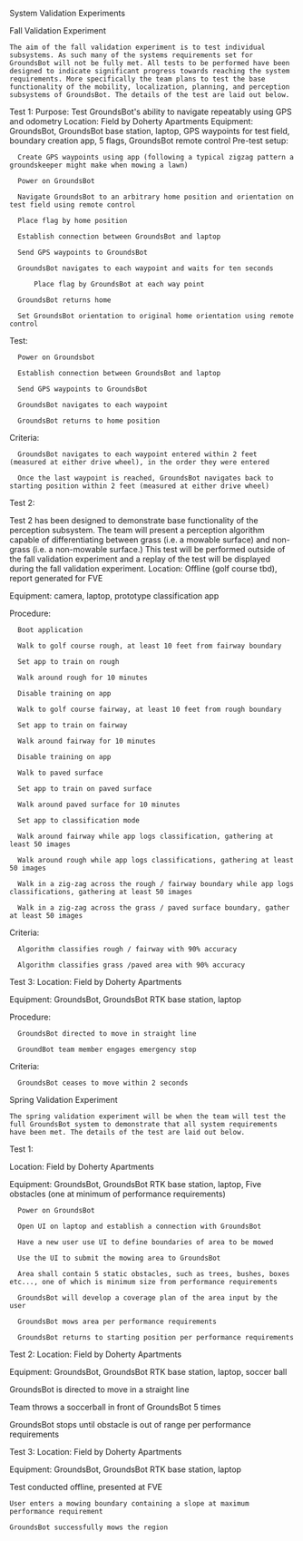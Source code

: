 System Validation Experiments

Fall Validation Experiment

	The aim of the fall validation experiment is to test individual subsystems. As such many of the systems requirements set for GroundsBot will not be fully met. All tests to be performed have been designed to indicate significant progress towards reaching the system requirements. More specifically the team plans to test the base functionality of the mobility, localization, planning, and perception subsystems of GroundsBot. The details of the test are laid out below.

Test 1:
  Purpose: Test GroundsBot's ability to navigate repeatably using GPS and odometry
  Location: Field by Doherty Apartments
  Equipment: GroundsBot, GroundsBot base station, laptop, GPS waypoints for test field, boundary creation app, 5 flags, GroundsBot remote control
  Pre-test setup: 

      Create GPS waypoints using app (following a typical zigzag pattern a groundskeeper might make when mowing a lawn)

      Power on GroundsBot  
      
      Navigate GroundsBot to an arbitrary home position and orientation on test field using remote control
      
      Place flag by home position

      Establish connection between GroundsBot and laptop

      Send GPS waypoints to GroundsBot
      
      GroundsBot navigates to each waypoint and waits for ten seconds
      
          Place flag by GroundsBot at each way point
      
      GroundsBot returns home
      
      Set GroundsBot orientation to original home orientation using remote control

  Test:
  
      Power on Groundsbot
      
      Establish connection between GroundsBot and laptop
      
      Send GPS waypoints to GroundsBot
      
      GroundsBot navigates to each waypoint
      
      GroundsBot returns to home position
    
  Criteria:
  
      GroundsBot navigates to each waypoint entered within 2 feet (measured at either drive wheel), in the order they were entered

      Once the last waypoint is reached, GroundsBot navigates back to starting position within 2 feet (measured at either drive wheel)
      
Test 2:

Test 2 has been designed to demonstrate base functionality of the perception subsystem. The team will present a perception algorithm capable of differentiating between grass (i.e. a mowable surface) and non-grass (i.e. a non-mowable surface.) This test will be performed outside of the fall validation experiment and a replay of the test will be displayed during the fall validation experiment.
  Location: Offline (golf course tbd), report generated for FVE
  
  Equipment: camera, laptop, prototype classification app

  Procedure:
      
      Boot application
      
      Walk to golf course rough, at least 10 feet from fairway boundary
      
      Set app to train on rough
      
      Walk around rough for 10 minutes
      
      Disable training on app
      
      Walk to golf course fairway, at least 10 feet from rough boundary
      
      Set app to train on fairway
      
      Walk around fairway for 10 minutes
      
      Disable training on app
      
      Walk to paved surface
      
      Set app to train on paved surface
      
      Walk around paved surface for 10 minutes
      
      Set app to classification mode
      
      Walk around fairway while app logs classification, gathering at least 50 images
      
      Walk around rough while app logs classifications, gathering at least 50 images
      
      Walk in a zig-zag across the rough / fairway boundary while app logs classifications, gathering at least 50 images
      
      Walk in a zig-zag across the grass / paved surface boundary, gather at least 50 images
      

  Criteria:
      
      Algorithm classifies rough / fairway with 90% accuracy

      Algorithm classifies grass /paved area with 90% accuracy

Test 3:
  Location: Field by Doherty Apartments

  Equipment: GroundsBot, GroundsBot RTK base station, laptop
  
  Procedure:
  
      GroundsBot directed to move in straight line
  
      GroundBot team member engages emergency stop
 
  Criteria:

      GroundsBot ceases to move within 2 seconds


Spring Validation Experiment

	The spring validation experiment will be when the team will test the full GroundsBot system to demonstrate that all system requirements have been met. The details of the test are laid out below.

Test 1:

  Location: Field by Doherty Apartments

  Equipment: GroundsBot, GroundsBot RTK base station, laptop, Five obstacles (one at minimum of performance requirements)

      Power on GroundsBot

      Open UI on laptop and establish a connection with GroundsBot

      Have a new user use UI to define boundaries of area to be mowed

      Use the UI to submit the mowing area to GroundsBot

      Area shall contain 5 static obstacles, such as trees, bushes, boxes etc..., one of which is minimum size from performance requirements

      GroundsBot will develop a coverage plan of the area input by the user

      GroundsBot mows area per performance requirements

      GroundsBot returns to starting position per performance requirements


Test 2:
  Location: Field by Doherty Apartments

  Equipment: GroundsBot, GroundsBot RTK base station, laptop, soccer ball

  GroundsBot is directed to move in a straight line

  Team throws a soccerball in front of GroundsBot 5 times

  GroundsBot stops until obstacle is out of range per performance requirements

Test 3:
  Location: Field by Doherty Apartments

  Equipment: GroundsBot, GroundsBot RTK base station, laptop

  Test conducted offline, presented at FVE
    
    User enters a mowing boundary containing a slope at maximum performance requirement
    
    GroundsBot successfully mows the region

